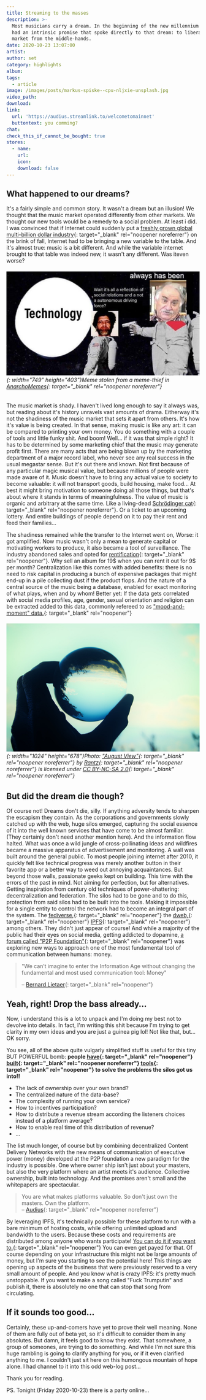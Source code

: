 ```yaml
---
title: Streaming to the masses
description: >-
  Most musicians carry a dream. In the beginning of the new millennium internet
  had an intrinsic promise that spoke directly to that dream: to liberate the
  market from the middle-hands.
date: 2020-10-23 13:07:00
artist:
author: set
category: highlights
album:
tags:
  - article
image: /images/posts/markus-spiske--cpu-nljxie-unsplash.jpg
video_path:
download:
link:
  url: 'https://audius.streamlink.to/welcometomainnet'
  buttontext: you comming?
chat:
check_this_if_cannot_be_bought: true
stores:
  - name:
    url:
    icon:
    download: false
---
```


## What happened to our dreams?

It's a fairly simple and common story. It wasn't a dream but an illusion\! We thought that the music market operated differently from other markets. We thought our new tools would be a remedy to a social problem. At least i did. I was convinced that if Internet could suddenly put a [freshly grown global multi-billion dollar industry](https://www.pbs.org/wgbh/pages/frontline/shows/music/inside/cron.html){: target="_blank" rel="noopener noreferrer"} on the brink of fall, Internet had to be bringing a new variable to the table. And it's almost true: music is a bit different. And while the variable internet brought to that table was indeed new, it wasn't any different. Was iteven worse?

###### ![](/images/posts/photo-2020-10-22-13-59-23.jpg){: width="749" height="403"}Meme stolen from a meme-thief in [AnarchoMemes](https://t.me/AnarchoMemes/8505){: target="_blank" rel="noopener noreferrer"}

The music market is shady. I haven't lived long enough to say it always was, but reading about it's history unravels vast amounts of drama. Eitherway it's not the shadiness of the music market that sets it apart from others. It's how it's value is being created. In that sense, making music is like any art: it can be compared to printing your own money. You do something with a couple of tools and little funky shit. And boom\! Well… if it was that simple right? It has to be determined by some marketing chief that the music may generate profit first. There are many acts that are being blown up by the marketing department of a major record label, who never see any real success in the usual megastar sense. But it's out there and known. Not first because of any particular magic musical value, but because millions of people were made aware of it. Music doesn't have to bring any actual value to society to become valuable: it will not transport goods, build housing, make food… At best it might bring motivation to someone doing all those things, but that's about where it stands in terms of meaningfulness. The value of music is organic and arbitrary at the same time. Like a living-dead [Schrödinger cat](https://en.wikipedia.org/wiki/Schr%C3%B6dinger%27s_cat){: target="_blank" rel="noopener noreferrer"}. Or a ticket to an upcoming lottery. And entire buildings of people depend on it to pay their rent and feed their families…

The shadiness remained while the transfer to the Internet went on, Worse: it got amplified. Now music wasn't only a mean to generate capital or motivating workers to produce, it also became a tool of surveillance. The industry abandoned sales and opted for [rentification](https://www.researchgate.net/profile/Giovanni_Dosi){: target="_blank" rel="noopener"}. Why sell an album for 19$ when you can rent it out for 9$ per month? Centralization like this comes with added benefits: there is no need to risk capital in producing a bunch of expensive packages that might end-up in a pile collecting dust if the product flops. And the nature of a central source of the music being a database, enabled for exact monitoring of what plays, when and by whom\! Better yet: If the data gets correlated with social media profiles, age, gender, sexual orientation and religion can be extracted added to this data, commonly refereed to as ["mood-and-moment" data.](https://thebaffler.com/downstream/big-mood-machine-pelly){: target="_blank" rel="noopener"}

###### ![](/images/posts/deathofadream.jpg){: width="1024" height="678"}Photo: ["August View"](https://www.flickr.com/photos/99804259@N00/20809008233){: target="_blank" rel="noopener noreferrer"} by [Rantz](https://www.flickr.com/photos/99804259@N00){: target="_blank" rel="noopener noreferrer"} is licensed under [CC BY-NC-SA 2.0](https://creativecommons.org/licenses/by-nc-sa/2.0/?ref=ccsearch&amp;atype=rich){: target="_blank" rel="noopener noreferrer"}

## But did the dream die though?

Of course not\! Dreams don't die, silly. If anything adversity tends to sharpen the escapism they contain. As the corporations and governments slowly catched up with the web, huge silos emerged, capturing the social essence of it into the well known services that have come to be almost familiar. (They certainly don't need another mention here). And the information flow halted. What was once a wild jungle of cross-pollinating ideas and wildfires became a massive apparatus of advertisement and monitoring. A wall was built around the general public. To most people joining internet after 2010, it quickly felt like technical progress was merely another button in their favorite app or a better way to weed out annoying acquaintances. But beyond those walls, passionate geeks kept on building. This time with the errors of the past in mind. Not aiming for perfection, but for alternatives. Getting inspiration from century old techniques of power-shattering: decentralization and federation. The silos had to be gone and to do this, protection from said silos had to be built into the tools. Making it impossible for a single entity to control the network had to become an integral part of the system. The [fediverse,](https://en.wikipedia.org/wiki/Fediverse){: target="_blank" rel="noopener"} the [dweb,](https://dwebx.org/){: target="_blank" rel="noopener"} [IPFS](https://ipfs.io/){: target="_blank" rel="noopener"} among others. They didn't just appear of course\! And while a majority of the public had their eyes on social media, getting addicted to dopamine, [a forum called "P2P Foundation"](https://p2pfoundation.net/){: target="_blank" rel="noopener"} was exploring new ways to approach one of the most fundamental tool of communication between humans: money.

> "We can’t imagine to enter the Information Age without changing the fundamental and most used communication tool: Money"
>
>
> – [Bernard Lietaer](http://lietaer.com){: target="_blank" rel="noopener"}

## Yeah, right\! Drop the bass already…

Now, i understand this is a lot to unpack and I'm doing my best not to devolve into details. In fact, I'm writing this shit because I'm trying to get clarity in my own ideas and you are just a guinea pig lol\! Not like that, but… OK sorry.

You see, all of the above quite vulgarly simplified stuff is useful for this tiny BUT POWERFUL bomb: **people [have](https://ujomusic.com/){: target="_blank" rel="noopener"} [built](https://resonate.is/){: target="_blank" rel="noopener noreferrer"} [tools](https://audius.co/){: target="_blank" rel="noopener"} to solve the problems the silos got us into\!\!**

* The lack of ownership over your own brand?
* The centralized nature of the data-base?
* The complexity of running your own service?
* How to incentives participation?
* How to distribute a revenue stream according the listeners choices instead of a platform average?
* How to enable real time of this distribution of revenue?
* …

The list much longer, of course but by combining decentralized Content Delivery Networks with the new means of communication of executive power (money) developed at the P2P foundation a new paradigm for the industry is possible. One where owner ship isn't just about your masters, but also the very platform where an artist meets it's audience. Collective ownership, built into technology. And the promises aren't small and the whitepapers are spectacular.

> You are what makes platforms valuable. So don't just own the masters. Own the platform.<br>– [Audius](https://twitter.com/AudiusProject/status/1316046645260214272){: target="_blank" rel="noopener noreferrer"}

By leveraging IPFS, it's technically possible for these platform to run with a bare minimum of hosting costs, while offering unlimited upload and bandwidth to the users. Because these costs and requirements are distributed among anyone who wants participate\! [You can do it if you want to.](https://dappnode.io/){: target="_blank" rel="noopener"} You can even get payed for that. Of course depending on your infrastructure this might not be large amounts of money, but I'm sure you starting to see the potential here\! This things are opening up aspects of the business that were previously reserved to a very small amount of people. And you know what is crazy IPFS: it's pretty much unstoppable. If you want to make a song called "Fuck Trumputin" and publish it, there is absolutely no one that can stop that song from circulating.

## If it sounds too good…

Certainly, these up-and-comers have yet to prove their well meaning. None of them are fully out of beta yet, so it's difficult to consider them in any absolutes. But damn, it feels good to know they exist. That somewhere, a group of someones, are trying to do something. And while I'm not sure this huge rambling is going to clarify anything for you, or if it even clarified anything to me. I couldn't just sit here on this humongous mountain of hope alone. I had channel to it into this odd web-log post…

Thank you for reading.

PS. Tonight (Friday 2020-10-23) there is a party online…